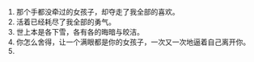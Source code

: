 
1. 那个手都没牵过的女孩子，却夺走了我全部的喜欢。
2. 活着已经耗尽了我全部的勇气。
3. 世上本是各下雪，各有各的晦暗与皎洁。
4. 你怎么舍得，让一个满眼都是你的女孩子，一次又一次地逼着自己离开你。
5. 